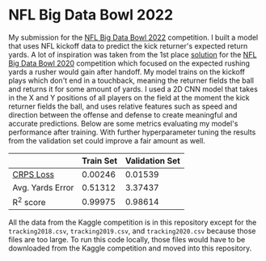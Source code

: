 # NFL Big Data Bowl 2022

My submission for the [NFL Big Data Bowl 2022](https://www.kaggle.com/c/nfl-big-data-bowl-2022) competition. I built a model that
uses NFL kickoff data to predict the kick returner's expected return yards. A lot of inspiration was taken from the 
1st place [solution](https://www.kaggle.com/c/nfl-big-data-bowl-2020/discussion/119400) for the [NFL Big Data Bowl 2020](https://www.kaggle.com/c/nfl-big-data-bowl-2020)
competition which focused on the expected rushing yards a rusher would gain after handoff. My model trains on the kickoff plays which
don't end in a touchback, meaning the returner fields the ball and returns it for some amount of yards. I used a 2D CNN model that
takes in the X and Y positions of all players on the field at the moment the kick returner fields the ball, and uses relative features
such as speed and direction between the offense and defense to create meaningful and accurate predictions. Below are some metrics evaluating my model's performance after training.
With further hyperparameter tuning the results from the validation set could improve a fair amount as well.

|                  | Train Set     | Validation Set |
| ---------------  | ------------- | -------------- |
| [CRPS Loss](https://datascience.stackexchange.com/questions/63919/what-is-continuous-ranked-probability-score-crps/64320)        | 0.00246       | 0.01539        |
| Avg. Yards Error | 0.51312       | 3.37437        |
| R<sup>2</sup> score        | 0.99975       | 0.98614        |


All the data from the Kaggle competition is in this repository except for the `tracking2018.csv`, `tracking2019.csv`, and `tracking2020.csv` because
those files are too large. To run this code locally, those files would have to be downloaded from the Kaggle competition and moved into this repository.
